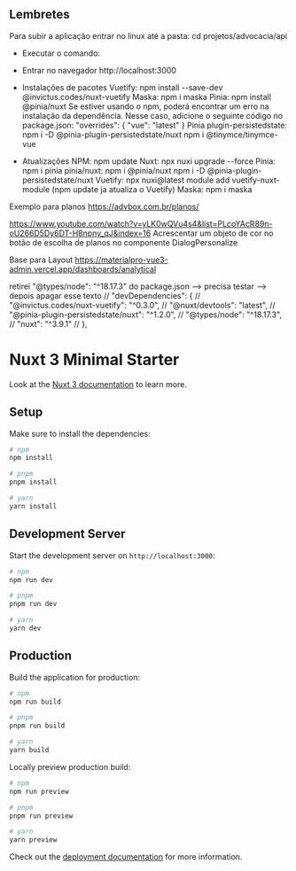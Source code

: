## Lembretes

Para subir a aplicação entrar no linux até a pasta:
cd projetos/advocacia/api

- Executar o comando:



- Entrar no navegador
http://localhost:3000

- Instalações de pacotes
Vuetify: npm install --save-dev @invictus.codes/nuxt-vuetify
Maska: npm i maska
Pinia: npm install @pinia/nuxt
    Se estiver usando o npm, poderá encontrar um erro na instalação da dependência. Nesse caso, adicione o seguinte código no package.json:
        "overrides": {
            "vue": "latest"
        }
Pinia plugin-persistedstate: npm i -D @pinia-plugin-persistedstate/nuxt
npm i @tinymce/tinymce-vue

- Atualizações 
NPM: npm update
Nuxt: npx nuxi upgrade --force
Pinia: npm i pinia
pinia/nuxt: npm i @pinia/nuxt
npm i -D @pinia-plugin-persistedstate/nuxt
Vuetify: npx nuxi@latest module add vuetify-nuxt-module (npm update ja atualiza o Vuetify)
Maska: npm i maska

Exemplo para planos
https://advbox.com.br/planos/

https://www.youtube.com/watch?v=yLK0wQVu4s4&list=PLcoYAcR89n-oU266D5Dy6DT-H8npny_qJ&index=16
Acrescentar um objeto de cor no botão de escolha de planos no componente DialogPersonalize


Base para Layout
https://materialpro-vue3-admin.vercel.app/dashboards/analytical

retirei "@types/node": "^18.17.3" do package.json --> precisa testar --> depois apagar esse texto
// "devDependencies": {
//     "@invictus.codes/nuxt-vuetify": "^0.3.0",
//     "@nuxt/devtools": "latest",
//     "@pinia-plugin-persistedstate/nuxt": "^1.2.0",
//     "@types/node": "^18.17.3",
//     "nuxt": "^3.9.1"
//   },


# Nuxt 3 Minimal Starter

Look at the [Nuxt 3 documentation](https://nuxt.com/docs/getting-started/introduction) to learn more.

## Setup

Make sure to install the dependencies:

```bash
# npm
npm install

# pnpm
pnpm install

# yarn
yarn install
```

## Development Server

Start the development server on `http://localhost:3000`:

```bash
# npm
npm run dev

# pnpm
pnpm run dev

# yarn
yarn dev
```

## Production

Build the application for production:

```bash
# npm
npm run build

# pnpm
pnpm run build

# yarn
yarn build
```

Locally preview production build:

```bash
# npm
npm run preview

# pnpm
pnpm run preview

# yarn
yarn preview
```

Check out the [deployment documentation](https://nuxt.com/docs/getting-started/deployment) for more information.
